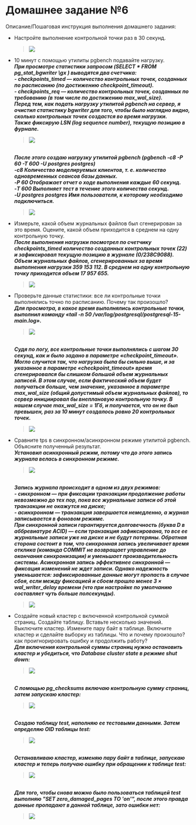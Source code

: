 # Домашнее задание №6

Описание/Пошаговая инструкция выполнения домашнего задания:

* Настройте выполнение контрольной точки раз в 30 секунд.
  > <img src="pic/1.JPG" align="center" />
* 10 минут c помощью утилиты pgbench подавайте нагрузку.
  <br>__*При просмотре статистики запросом (SELECT * FROM pg_stat_bgwriter \gx ) выводятся два счетчика:*__
  <br>__*- checkpoints_timed — количество контрольных точек, созданных по расписанию (по достижению checkpoint_timeout).*__
  <br>__*- checkpoints_req — количество контрольных точек, созданных по требованию (в том числе по достижению max_wal_size).*__
  <br>__*Перед тем, как подать нагрузку утилитой pgbench на сервер, я очистил статистику bgwriter для того, чтобы было наглядно видно, сколько контрольных точек создастся во время нагрузки.*__
  <br>__*Также фикcирую LSN (log sequence number), текущую позицию в фурнале.*__
  > <img src="pic/2_1.JPG" align="center" />
  <br>__*После этого создаю нагрузку утилитой pgbench (pgbench -c8 -P 60 -T 600 -U postgres postgres)*__
  <br>__*-c8 Количество моделируемых клиентов, т. е. количество одновременных сеансов базы данных.*__
  <br>__*-P 60 Отображает отчет о ходе выполнения каждые 60 секунд.*__
  <br>__*-T 600 Выполняет тест в течение этого количества секунд.*__
  <br>__*-U postgres postgres Имя пользователя, к которому необходимо подключиться.*__
  > <img src="pic/2_2.JPG" align="center" />
* Измерьте, какой объем журнальных файлов был сгенерирован за это время. Оцените, какой объем приходится в среднем на одну контрольную точку.
  <br>__*После выполнения нагрузки посмотрел по счетчику checkpoints_timed количество созданных контрольных точек (22) и зафиксировал текущую позицию в журнале  (0/238C9088). Объем журнальных файлов, сгенерированных за время выполнения нагрузки 359 153 112. В среднем на одну контрольную точку приходится объем 17 957 655.*__
  > <img src="pic/3.JPG" align="center" />
* Проверьте данные статистики: все ли контрольные точки выполнялись точно по расписанию. Почему так произошло?
  <br>__*Для просмотра, в какое время выполнялись контрольные точки, выполнил команду «tail -n 50 /var/log/postgresql/postgresql-15-main.log».*__
  > <img src="pic/4.JPG" align="center" />
  <br>__*Судя по логу, все контрольные точки выполнялись с шагом 30 секунд, как и было задано в параметре «checkpoint_timeout».
Могло случится так, что нагрузка была бы сильно выше, и за указанное в параметре «checkpoint_timeout» время сгенерировался бы слишком большой объем журнальных записей. В этом случае, если фактический объем будет получаться больше, чем значение, указанное в  параметре max_wal_size (общий допустимый объем журнальных файлов), то сервер инициировал бы внеплановую контрольную точку. В нашем случае max_wal_size  = 1Гб, и получается, что он не был превышен, раз за 10 минут создалось ровно 20 контрольных точек.*__  
  > <img src="pic/4_1.JPG" align="center" />
* Сравните tps в синхронном/асинхронном режиме утилитой pgbench. Объясните полученный результат.
  <br>__*Установил асинхронный режим, потому что до этого запись журнала велась в синхронном режиме.*__
  > <img src="pic/5_1.JPG" align="center" />
  <br>__*Запись журнала происходит в одном из двух режимов:*__
  <br>__*- синхронном — при фиксации транзакции продолжение работы невозможно до тех пор, пока все журнальные записи об этой транзакции не окажутся на диске;*__
  <br>__*- асинхронном — транзакция завершается немедленно, а журнал записывается в фоновом режиме.*__
  <br>__*При синхронной записи гарантируется долговечность (буква D в аббревиатуре ACID) — если транзакция зафиксирована, то все ее журнальные записи уже на диске и не будут потеряны. Обратная сторона состоит в том, что синхронная запись увеличивает время отклика (команда COMMIT не возвращает управление до окончания синхронизации) и уменьшает производительность системы. Асинхронная запись эффективнее синхронной — фиксация изменений не ждет записи. Однако надежность уменьшается: зафиксированные данные могут пропасть в случае сбоя, если между фиксацией и сбоем прошло менее 3 × wal_writer_delay времени (что при настройке по умолчанию составляет чуть больше полсекунды).*__
  > <img src="pic/5_2.JPG" align="center" />
* Создайте новый кластер с включенной контрольной суммой страниц. Создайте таблицу. Вставьте несколько значений. Выключите кластер. Измените пару байт в таблице. Включите кластер и сделайте выборку из таблицы. Что и почему произошло? как проигнорировать ошибку и продолжить работу?
  <br>__*Для включения контрольной суммы страниц нужно остановить кластер и убедиться, что Database cluster state в режиме shut down:*__
  > <img src="pic/6_1.JPG" align="center" />
  <br>__*С помощью pg_checksums включаю контрольную сумму страниц, затем запускаю кластер:*__
  > <img src="pic/6_2.JPG" align="center" />
  <br>__*Создаю таблицу test, наполняю ее тестовыми данными. Затем определяю OID таблицы test:*__
  > <img src="pic/6_3.JPG" align="center" />
  <br>__*Останавливаю кластер, изменяю пару байт в таблице, запускаю кластер и теперь получаю ошибку при обращении к таблице test:*__
  > <img src="pic/6_4.JPG" align="center" />
  <br>__*Для того, чтобы снова можно было пользоваться таблицей test выполняю "SET zero_damaged_pages TO 'on'", после этого правда данные пропадают в данной таблице, зато ошибки нет:*__
  > <img src="pic/6_5.JPG" align="center" />

